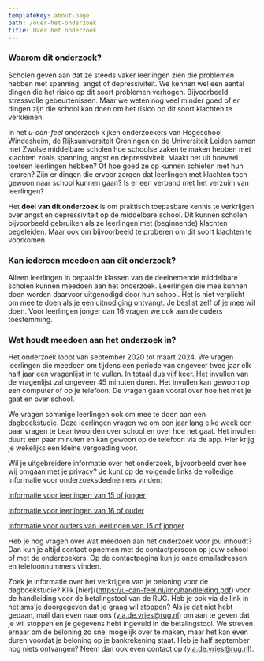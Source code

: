 ```yaml
---
templateKey: about-page
path: /over-het-onderzoek
title: Over het onderzoek
---
```

### Waarom dit onderzoek?

Scholen geven aan dat ze steeds vaker leerlingen zien die problemen hebben met spanning, angst of depressiviteit. We kennen wel een aantal dingen die het risico op dit soort problemen verhogen. Bijvoorbeeld stressvolle gebeurtenissen. Maar we weten nog veel minder goed of er dingen zijn die school kan doen om het risico op dit soort klachten te verkleinen. 

In het *u-can-feel* onderzoek kijken onderzoekers van Hogeschool Windesheim, de Rijksuniversiteit Groningen en de Universiteit Leiden samen met Zwolse middelbare scholen hoe schoolse zaken te maken hebben met klachten zoals spanning, angst en depressiviteit. Maakt het uit hoeveel toetsen leerlingen hebben? Of hoe goed ze op kunnen schieten met hun leraren? Zijn er dingen die ervoor zorgen dat leerlingen met klachten toch gewoon naar school kunnen gaan? Is er een verband met het verzuim van leerlingen?

Het **doel van dit onderzoek** is om praktisch toepasbare kennis te verkrijgen over angst en depressiviteit op de middelbare school. Dit kunnen scholen bijvoorbeeld gebruiken als ze leerlingen met (beginnende) klachten begeleiden. Maar ook om bijvoorbeeld te proberen om dit soort klachten te voorkomen.

### Kan iedereen meedoen aan dit onderzoek?

Alleen leerlingen in bepaalde klassen van de deelnemende middelbare scholen kunnen meedoen aan het onderzoek. Leerlingen die mee kunnen doen worden daarvoor uitgenodigd door hun school. Het is niet verplicht om mee te doen als je een uitnodiging ontvangt. Je beslist zelf of je mee wil doen. Voor leerlingen jonger dan 16 vragen we ook aan de ouders toestemming. 

### Wat houdt meedoen aan het onderzoek in?

Het onderzoek loopt van september 2020 tot maart 2024. We vragen leerlingen die meedoen om tijdens een periode van ongeveer twee jaar elk half jaar een vragenlijst in te vullen. In totaal dus vijf keer. Het invullen van de vragenlijst zal ongeveer 45 minuten duren. Het invullen kan gewoon op een computer of op je telefoon. De vragen gaan vooral over hoe het met je gaat en over school.

We vragen sommige leerlingen ook om mee te doen aan een dagboekstudie. Deze leerlingen vragen we om een jaar lang elke week een paar vragen te beantwoorden over school en over hoe het gaat. Het invullen duurt een paar minuten en kan gewoon op de telefoon via de app. Hier krijg je wekelijks een kleine vergoeding voor. 

Wil je uitgebreidere informatie over het onderzoek, bijvoorbeeld over hoe wij omgaan met je privacy? Je kunt op de volgende links de volledige informatie voor onderzoeksdeelnemers vinden:

[Informatie voor leerlingen van 15 of jonger](https://u-can-feel.nl/img/informatieformulier_kind16min.pdf)

[Informatie voor leerlingen van 16 of ouder](https://u-can-feel.nl/img/informatieformulier_kind16plus.pdf)

[Informatie voor ouders van leerlingen van 15 of jonger](https://u-can-feel.nl/img/informatieformulier_ouders16min.pdf)

[](https://u-can-feel.nl/img/informatieformulier_ouders16min.pdf)Heb je nog vragen over wat meedoen aan het onderzoek voor jou inhoudt? Dan kun je altijd contact opnemen met de contactpersoon op jouw school of met de onderzoekers.  Op de contactpagina kun je onze emailadressen en telefoonnummers vinden.

Zoek je informatie over het verkrijgen van je beloning voor de dagboekstudie? Klik [hier]((https://u-can-feel.nl/img/handleiding.pdf) voor de handleiding voor de betalingstool van de RUG. Heb je ook via de link in het sms'je doorgegeven dat je graag wil stoppen? Als je dat niet hebt gedaan, mail dan even naar ons (y.a.de.vries@rug.nl) om aan te geven dat je wil stoppen en je gegevens hebt ingevuld in de betalingstool. We streven ernaar om de beloning zo snel mogelijk over te maken, maar het kan even duren voordat je beloning op je bankrekening staat. Heb je half september nog niets ontvangen? Neem dan ook even contact op (y.a.de.vries@rug.nl).